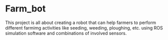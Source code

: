 # Farm_bot
This project is all about creating a robot that can help farmers to perform different farmimg activities like seeding, weeding, ploughing, etc. using ROS simulation software and combinations of involved sensors.

